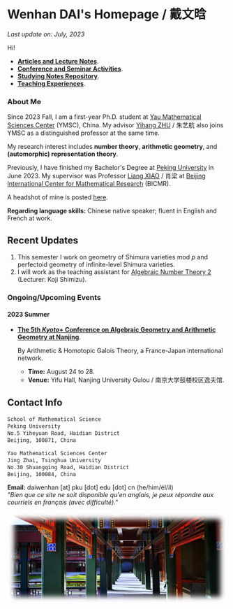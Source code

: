 # Wenhan DAI's Homepage / 戴文晗

_Last update on: July, 2023_

Hi!

- [**Articles and Lecture Notes**](./blurbs.md).
- [**Conference and Seminar Activities**](./activities.md).
- [**Studying Notes Repository**](./notes.md).
- [**Teaching Experiences**](./teaching.md).

### About Me

Since 2023 Fall, I am a first-year Ph.D. student at [Yau Mathematical Sciences Center](https://ymsc.tsinghua.edu.cn) (YMSC), China. My advisor [Yihang ZHU](http://math.umd.edu/~yhzhu/) / 朱艺航 also joins YMSC as a distinguished professor at the same time. 

My research interest includes **number theory**, **arithmetic geometry**, and **(automorphic) representation theory**.

Previously, I have finished my Bachelor's Degree at [Peking University](https://www.pku.edu.cn) in June 2023. My supervisor was Professor [Liang XIAO](https://bicmr.pku.edu.cn/~lxiao/index.htm) / 肖梁 at [Beijing International Center for Mathematical Research](https://bicmr.pku.edu.cn) (BICMR). 

A headshot of mine is posted [here](./headshot.jpg).

**Regarding language skills:** Chinese native speaker; fluent in English and French at work.



## Recent Updates

1. This semester I work on geometry of Shimura varieties mod _p_ and perfectoid geometry of infinite-level Shimura varieties.
2. I will work as the teaching assistant for [Algebraic Number Theory 2](./ANT2-2023Fall/ANT2-2023Fall.md) (Lecturer: Koji Shimizu).


### Ongoing/Upcoming Events

#### 2023 Summer


- [**The 5th _Kyoto+_ Conference on Algebraic Geometry and Arithmetic Geometry at Nanjing**](./Nanjing23/Nanjing23.md).

  By Arithmetic & Homotopic Galois Theory, a France-Japan international network.
  - **Time:** August 24 to 28.
  - **Venue:** Yifu Hall, Nanjing University Gulou / 南京大学鼓楼校区逸夫馆.


## Contact Info

```
School of Mathematical Science
Peking University
No.5 Yiheyuan Road, Haidian District
Beijing, 100871, China
```

```
Yau Mathematical Sciences Center 
Jing Zhai, Tsinghua University
No.30 Shuangqing Road, Haidian District
Beijing, 100084, China
```


**Email:** daiwenhan [at] pku [dot] edu [dot] cn (he/him/él/il) <br/>
 _"Bien que ce site ne soit disponible qu'en anglais, je peux répondre aux courriels en français (avec difficulté)."_


![summer](./landscape-summer.jpeg)